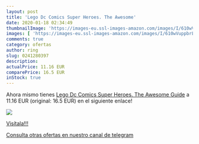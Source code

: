 ```yaml
---
layout: post
title: 'Lego Dc Comics Super Heroes. The Awesome'
date: 2020-01-18 02:34:49
thumbnailImage: 'https://images-eu.ssl-images-amazon.com/images/I/610wVuppbrL._SL200_.jpg'
images: [ 'https://images-eu.ssl-images-amazon.com/images/I/610wVuppbrL._SL200_.jpg' ]
comments: true
category: ofertas
author: ring
slug: 0241280397
description:
actualPrice: 11.16 EUR
comparePrice: 16.5 EUR
inStock: true
---
```


Ahora mismo tienes [Lego Dc Comics Super Heroes. The Awesome Guide](https://www.amazon.com/dp/0241280397/?tag=redken08-20) a 11.16 EUR (original: 16.5 EUR) en el siguiente enlace!

[![](https://images-eu.ssl-images-amazon.com/images/I/610wVuppbrL._SL200_.jpg)](https://www.amazon.com/dp/0241280397/?tag=redken08-20)

[Visítala!!!](https://www.amazon.com/dp/0241280397/?tag=redken08-20)

[Consulta otras ofertas en nuestro canal de telegram](https://t.me/s/ofertas25)
